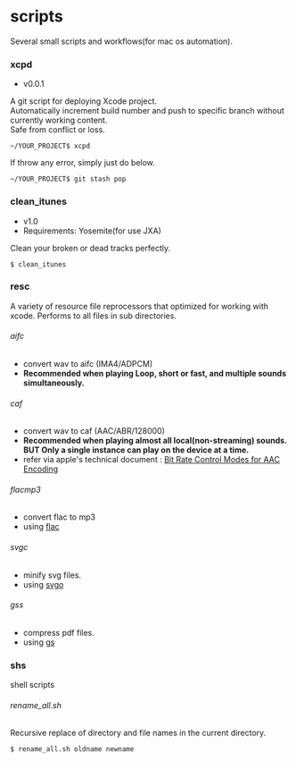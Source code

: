 # scripts
Several small scripts and workflows(for mac os automation).

### xcpd
- v0.0.1

A git script for deploying Xcode project.<br/>
Automatically increment build number and push to specific branch without currently working content.<br/>
Safe from conflict or loss.

```
~/YOUR_PROJECT$ xcpd
```

If throw any error, simply just do below.
```
~/YOUR_PROJECT$ git stash pop
```

### clean_itunes
- v1.0
- Requirements: Yosemite(for use JXA)


Clean your broken or dead tracks perfectly.

```
$ clean_itunes
```

### resc
A variety of resource file reprocessors that optimized for working with xcode. Performs to all files in sub directories.

###### aifc
- convert wav to aifc (IMA4/ADPCM)
- **Recommended when playing Loop, short or fast, and multiple sounds simultaneously.**

###### caf
- convert wav to caf (AAC/ABR/128000)
- **Recommended when playing almost all local(non-streaming) sounds. BUT Only a single instance can play on the device at a time.**
- refer via apple's technical document : [Bit Rate Control Modes for AAC Encoding](https://developer.apple.com/library/ios/technotes/tn2271/_index.html)

###### flacmp3
- convert flac to mp3
- using [flac](http://xiph.org/flac/)

###### svgc
- minify svg files.
- using [svgo](https://github.com/svg/svgo)

###### gss
- compress pdf files.
- using [gs](http://www.ghostscript.com/)

### shs

shell scripts

###### rename_all.sh

Recursive replace of directory and file names in the current directory.

```
$ rename_all.sh oldname newname
```

